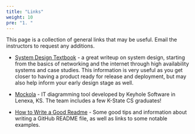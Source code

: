 ```yaml
---
title: "Links"
weight: 10
pre: "1. "
---
```


This page is a collection of general links that may be useful. Email the instructors to request any additions.

* [System Design Textbook](https://github.com/karanpratapsingh/system-design) - a great writeup on system design, starting from the basics of networking and the internet through high availability systems and case studies. This information is very useful as you get closer to having a product ready for release and deployment, but may also help inform your early design stage as well.

* [Mockola](https://mockola.com/) - IT diagramming tool developed by Keyhole Software in Lenexa, KS. The team includes a few K-State CS graduates!

* [How to Write a Good Readme](https://www.appsmith.com/blog/write-a-great-readme) - Some good tips and information about writing a GitHub README file, as well as links to some notable examples. 